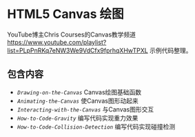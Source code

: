 # HTML5 Canvas 绘图

YouTube博主Chris Courses的Canvas教学频道 <https://www.youtube.com/playlist?list=PLpPnRKq7eNW3We9VdCfx9fprhqXHwTPXL> 示例代码整理。

## 包含内容

* *`Drawing-on-the-Canvas`* Canvas绘图基础函数
* *`Animating-the-Canvas`* 使Canvas图形动起来
* *`Interacting-with-the-Canvas`* 与Canvas图形交互
* *`How-to-Code-Gravity`* 编写代码实现重力效果
* *`How-to-Code-Collision-Detection`* 编写代码实现碰撞检测
